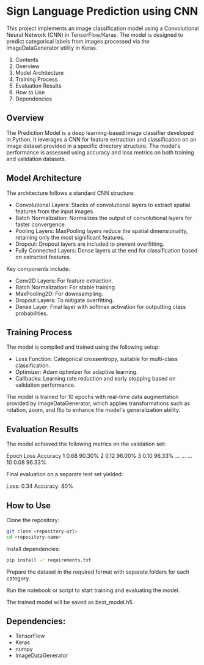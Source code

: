 # Sign Language Prediction using CNN

This project implements an image classification model using a Convolutional Neural Network (CNN) in TensorFlow/Keras. The model is designed to predict categorical labels from images processed via the ImageDataGenerator utility in Keras.

1. Contents
2. Overview
3. Model Architecture
4. Training Process
5. Evaluation Results
6. How to Use
7. Dependencies

## Overview

The Prediction Model is a deep learning-based image classifier developed in Python. It leverages a CNN for feature extraction and classification on an image dataset provided in a specific directory structure. The model's performance is assessed using accuracy and loss metrics on both training and validation datasets.

## Model Architecture

The architecture follows a standard CNN structure:

- Convolutional Layers: Stacks of convolutional layers to extract spatial features from the input images.
- Batch Normalization: Normalizes the output of convolutional layers for faster convergence.
- Pooling Layers: MaxPooling layers reduce the spatial dimensionality, retaining only the most significant features.
- Dropout: Dropout layers are included to prevent overfitting.
- Fully Connected Layers: Dense layers at the end for classification based on extracted features.

Key components include:

- Conv2D Layers: For feature extraction.
- Batch Normalization: For stable training.
- MaxPooling2D: For downsampling.
- Dropout Layers: To mitigate overfitting.
- Dense Layer: Final layer with softmax activation for outputting class probabilities.

## Training Process

The model is compiled and trained using the following setup:

- Loss Function: Categorical crossentropy, suitable for multi-class classification.
- Optimizer: Adam optimizer for adaptive learning.
- Callbacks: Learning rate reduction and early stopping based on validation performance.

The model is trained for 10 epochs with real-time data augmentation provided by ImageDataGenerator, which applies transformations such as rotation, zoom, and flip to enhance the model's generalization ability.

## Evaluation Results

The model achieved the following metrics on the validation set:

Epoch	Loss	Accuracy
1	0.68	90.30%
2	0.12	96.00%
3	0.10	96.33%
...	...	...
10	0.08	96.33%

Final evaluation on a separate test set yielded:

Loss: 0.34
Accuracy: 80%

## How to Use

Clone the repository:

  ```bash
  git clone <repository-url>
  cd <repository-name>
```

Install dependencies:

  ```bash
  pip install -r requirements.txt
```

Prepare the dataset in the required format with separate folders for each category.

Run the notebook or script to start training and evaluating the model.

The trained model will be saved as best_model.h5.

## Dependencies:

- TensorFlow
- Keras
- numpy
- ImageDataGenerator
